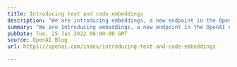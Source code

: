 ```yaml
---
title: Introducing text and code embeddings
description: "We are introducing embeddings, a new endpoint in the OpenAI API that makes it easy to perform natural language and code tasks like semantic search, clustering, topic modeling, and classification."
summary: "We are introducing embeddings, a new endpoint in the OpenAI API that makes it easy to perform natural language and code tasks like semantic search, clustering, topic modeling, and classification."
pubDate: Tue, 25 Jan 2022 08:00:00 GMT
source: OpenAI Blog
url: https://openai.com/index/introducing-text-and-code-embeddings

---
```


